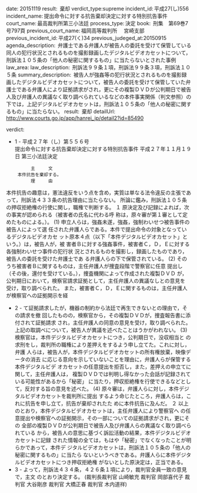 
date: 20151119
result:  棄却
verdict_type:supreme
incident_id: 平成27(し)556
incident_name: 提出命令に対する抗告棄却決定に対する特別抗告事件
court_name: 最高裁判所第三小法廷
process_type: 決定
book:  刑集　第69巻7号797頁
previous_court_name: 福岡高等裁判所 　宮崎支部
previous_incident_id: 平成27(く)34
previous_judeged_at:20150915
agenda_description:  弁護士である弁護人が被告人の委託を受けて保管している同人の犯行状況とされるものを撮影録画したデジタルビデオカセットについて，刑訴法１０５条の「他人の秘密に関するもの」に当たらないとされた事例
law_area: 
law_description:  刑訴法９９条１項，刑訴法９９条３項，刑訴法１０５条
summary_description:  被告人が強姦等の犯行状況とされるものを撮影録画したデジタルビデオカセットについて，被告人の委託を受けて保管していた弁護士である弁護人により証拠請求がされ，更にその複製ＤＶＤが公判期日で被告人及び弁護人の異議なく取り調べられているなどの本件事実関係（判文参照）の下では，上記デジタルビデオカセットは，刑訴法１０５条の「他人の秘密に関するもの」に当たらない。
result:  棄却
detailUrl: http://www.courts.go.jp/app/hanrei_jp/detail2?id=85490

verdict:

- 1 - 
平成２７年（し）第５５６号  
提出命令に対する抗告棄却決定に対する特別抗告事件 
平成２７年１１月１９日 第三小法廷決定 
 
            主     文 
       本件抗告を棄却する。 
            理     由 
 本件抗告の趣意は，憲法違反をいう点を含め，実質は単なる法令違反の主張であ
って，刑訴法４３３条の抗告理由に当たらない。 
 所論に鑑み，刑訴法１０５条の押収拒絶権の行使に関し，職権で判断する。 
 １ 原決定及び記録によれば，次の事実が認められる（被害者の氏名に代わる呼
称は，原々審が第１審として定めたものによる。）。 
 (1) 申立人らは，強姦未遂，強姦，強制わいせつ被告事件の被告人によって選
任された弁護人らである。本件で提出命令の対象となっているデジタルビデオカセ
ット原本４点（以下「本件デジタルビデオカセット」という。）は，被告人が，被
害者Ｂに対する強姦事件，被害者Ｃ，Ｄ，Ｅに対する各強制わいせつ事件の犯行状
況とされるものを撮影し，録画したものであり，被告人の委託を受けた弁護士であ
る弁護人らの下で保管されている。 
 (2) そのうち被害者Ｂに関するものは，主任弁護人が捜査段階で警察官に任意
提出し（その後，還付を受けている。），捜査機関によって作成された複製ＤＶＤ
が，公判期日において，検察官請求証拠として，主任弁護人の異議なしとの意見を
受け，取り調べられた。 
 また，被害者Ｃ，Ｄ，Ｅに関するものは，主任弁護人が検察官への証拠開示を経
 
- 2 - 
て証拠請求したが，機器の制約から法廷で再生できないとの理由で，その請求を撤
回したものの，検察官から，その複製ＤＶＤが，捜査報告書に添付されて証拠請求
され，主任弁護人の同意の意見を受け，取り調べられた。 
 上記の取調べについて，被告人が異議を述べたことはうかがわれない。 
 (3) 検察官は，本件デジタルビデオカセットにつき，公判期日で，没収相当と
の求刑をし，裁判所の職権により差押えをするよう申し立てた。これに対し，弁護
人らは，被告人が，本件デジタルビデオカセットの所有権放棄，映像データの消去
に応じる意向を示していないことを理由に，弁護人らが保管する本件デジタルビデ
オカセットの任意提出を拒否し，また，差押えの申立てに関して，主任弁護人は，
複製ＤＶＤでは判明し得なかった会話が記録されている可能性があるから「秘密」
に当たり，押収拒絶権を行使できるなどとして，反対する旨の意見を述べた。 
 (4) 原々審は，弁護人らに対し，本件デジタルビデオカセットを裁判所に提出
するよう命じたところ，弁護人らは，これに抗告を申し立て，抗告が棄却されたた
めに本件抗告に及んだ。 
 ２ 以上のとおり，本件デジタルビデオカセットは，主任弁護人により警察官へ
の任意提出や検察官への証拠開示，その一部についての証拠請求がされ，更にその
全部の複製ＤＶＤが公判期日で被告人及び弁護人らの異議なく取り調べられている
から，被告人の意思に基づく訴訟活動の結果，本件デジタルビデオカセットに記録
された情報の全ては，もはや「秘密」でなくなったことが明らかであって，本件デ
ジタルビデオカセットは，刑訴法１０５条の「他人の秘密に関するもの」に当たら
ないというべきである。弁護人らに本件デジタルビデオカセットにつき押収拒絶権
がないとした原決定は，正当である。 
- 3 - 
 よって，刑訴法４３４条，４２６条１項により，裁判官全員一致の意見で，主文
のとおり決定する。 
(裁判長裁判官 山崎敏充 裁判官 岡部喜代子 裁判官 大谷剛彦 裁判官 
大橋正春 裁判官 木内道祥) 
 
 

                    